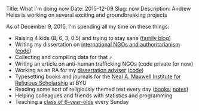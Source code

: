 Title: What I'm doing now
Date: 2015-12-09
Slug: now
Description: Andrew Heiss is working on several exciting and groundbreaking projects

As of December 9, 2015, I'm spending all my time on these things:

* Raising 4 kids (8, 6, 3, 0.5) and trying to stay sane ([family blog](http://www.heissatopia.com/))
* Writing my dissertation on [international NGOs and authoritarianism](https://www.ingorestrictions.org) ([code](https://github.com/andrewheiss/Dissertation))
* Collecting and compiling data for that ⤴️
* Writing an article on anti-human trafficking NGOs (code private for now)
* Working as an RA for my [dissertation adviser](https://sanford.duke.edu/people/faculty/kelley-judith) ([code](https://github.com/andrewheiss/jk_misc))
* Typesetting books and journals for the [Neal A. Maxwell Institute for Religious Scholarship](http://publications.maxwellinstitute.byu.edu/) at BYU
* Reading some sort of religiously themed text every day ([books](https://www.goodreads.com/review/list/2733632-andrew-heiss?shelf=religious); [notes](https://stats.andrewheiss.com/til_gospel/))
* Helping colleagues and friends with statistics and programming
* Teaching a [class of 6-year-olds](https://www.lds.org/manual/primary-3) every Sunday
